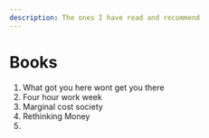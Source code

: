 ```yaml
---
description: The ones I have read and recommend
---
```


# Books

1. What got you here wont get you there
2. Four hour work week
3. Marginal cost society
4. Rethinking Money
5. 
